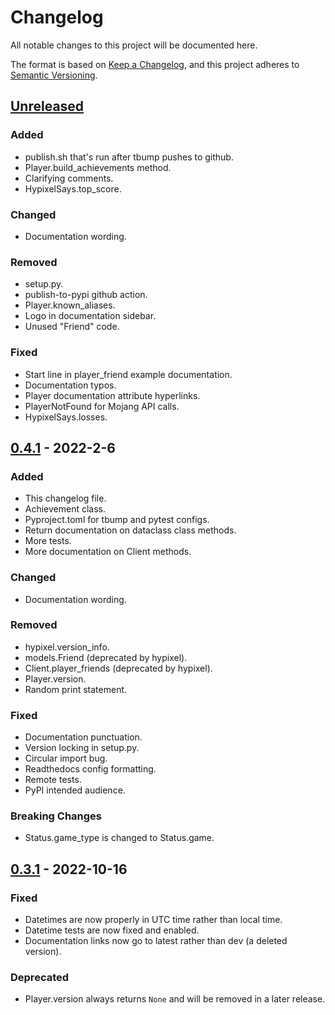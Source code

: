 # Changelog

All notable changes to this project will be documented here.

The format is based on [Keep a Changelog](https://keepachangelog.com/en/1.0.0/),
and this project adheres to [Semantic Versioning](https://semver.org/spec/v2.0.0.html).

## [Unreleased]

### Added

- publish.sh that's run after tbump pushes to github.
- Player.build_achievements method.
- Clarifying comments.
- HypixelSays.top_score.

### Changed

- Documentation wording.

### Removed

- setup.py.
- publish-to-pypi github action.
- Player.known_aliases.
- Logo in documentation sidebar.
- Unused "Friend" code.

### Fixed

- Start line in player_friend example documentation.
- Documentation typos.
- Player documentation attribute hyperlinks.
- PlayerNotFound for Mojang API calls.
- HypixelSays.losses.

## [0.4.1] - 2022-2-6

### Added

- This changelog file.
- Achievement class.
- Pyproject.toml for tbump and pytest configs.
- Return documentation on dataclass class methods.
- More tests.
- More documentation on Client methods.

### Changed

- Documentation wording.

### Removed

- hypixel.version_info.
- models.Friend (deprecated by hypixel).
- Client.player_friends (deprecated by hypixel).
- Player.version.
- Random print statement.

### Fixed

- Documentation punctuation.
- Version locking in setup.py.
- Circular import bug.
- Readthedocs config formatting.
- Remote tests.
- PyPI intended audience.

### Breaking Changes

- Status.game_type is changed to Status.game.

## [0.3.1] - 2022-10-16

### Fixed

- Datetimes are now properly in UTC time rather than local time.
- Datetime tests are now fixed and enabled.
- Documentation links now go to latest rather than dev (a deleted version).

### Deprecated

- Player.version always returns ``None`` and will be removed in a later release.

[Unreleased]: https://github.com/duhby/hypixel.py/compare/v0.4.1...master
[0.4.1]: https://github.com/duhby/hypixel.py/releases/tag/v0.4.1
[0.3.1]: https://github.com/duhby/hypixel.py/releases/tag/v0.3.1
